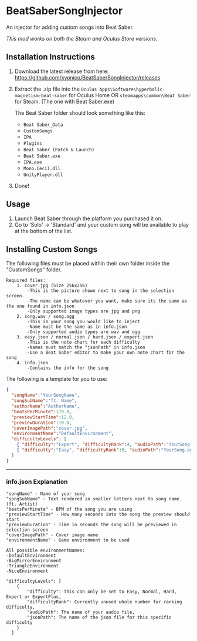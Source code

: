 # BeatSaberSongInjector
An injector for adding custom songs into Beat Saber.

*This mod works on both the Steam and Oculus Store versions.*

## Installation Instructions
 1. Download the latest release from here: https://github.com/xyonico/BeatSaberSongInjector/releases
 2. Extract the .zip file into the `Oculus Apps\Software\hyperbolic-magnetism-beat-saber` for Oculus Home OR `steamapps\common\Beat Saber` for Steam. (The one with Beat Saber.exe)
  
    The Beat Saber folder should look something like this:
    * `Beat Saber_Data`
    * `CustomSongs`
    * `IPA`
    * `Plugins`
    * `Beat Saber (Patch & Launch)`
    * `Beat Saber.exe`
    * `IPA.exe`
    * `Mono.Cecil.dll`
    * `UnityPlayer.dll`
 3. Done!

## Usage
 1. Launch Beat Saber through the platform you purchased it on.	
 2. Go to 'Solo' -> 'Standard' and your custom song will be available to play at the bottom of the list.	


## Installing Custom Songs
The following files must be placed within their own folder inside the "CustomSongs" folder.

    Required files:
		1. cover.jpg (Size 256x256)
			-This is the picture shown next to song in the selection screen.
			-The name can be whatever you want, make sure its the same as the one found in info.json
			-Only supported image types are jpg and png
		2. song.wav / song.ogg
			-This is your song you would like to inject
			-Name must be the same as in info.json
			-Only supported audio types are wav and ogg
		3. easy.json / normal.json / hard.json / expert.json
			-This is the note chart for each difficulty
			-Names must match the "jsonPath" in info.json
			-Use a Beat Saber editor to make your own note chart for the song
		4. info.json
			-Contains the info for the song

The following is a template for you to use:
```json
{
  "songName":"YourSongName",
  "songSubName":"ft. Name",
  "authorName":"AuthorName",
  "beatsPerMinute":179.0, 
  "previewStartTime":12.0,
  "previewDuration":10.0,
  "coverImagePath":"cover.jpg",
  "environmentName":"DefaultEnvironment",
  "difficultyLevels": [
	{ "difficulty":"Expert", "difficultyRank":4, "audioPath":"YourSong.wav", "jsonPath":"expert.json" },
	{ "difficulty":"Easy", "difficultyRank":0, "audioPath":"YourSong.ogg", "jsonPath":"easy.json" }
  ]
}
```
___

### info.json Explanation
```
"songName" - Name of your song
"songSubName" - Text rendered in smaller letters next to song name. (ft. Artist)
"beatsPerMinute" - BPM of the song you are using
"previewStartTime" - How many seconds into the song the preview should start
"previewDuration" - Time in seconds the song will be previewed in selection screen
"coverImagePath" - Cover image name
"environmentName" - Game environment to be used

All possible environmentNames:
-DefaultEnvironment
-BigMirrorEnvironment
-TriangleEnvironment
-NiceEnvironment

"difficultyLevels": [
	{
		"difficulty": This can only be set to Easy, Normal, Hard, Expert or ExpertPlus,
		"difficultyRank": Currently unused whole number for ranking difficulty,
		"audioPath": The name of your audio file,
		"jsonPath": The name of the json file for this specific difficulty
	}
  ]
```
